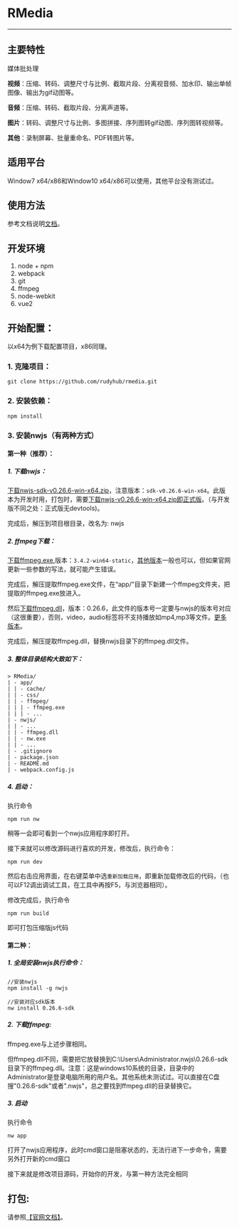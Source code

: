 # RMedia
***
## 主要特性

媒体批处理

**视频**：压缩、转码、调整尺寸与比例、截取片段、分离视音频、加水印、输出单帧图像、输出为gif动图等。

**音频**：压缩、转码、截取片段、分离声道等。

**图片**：转码、调整尺寸与比例、多图拼接、序列图转gif动图、序列图转视频等。

**其他**：录制屏幕、批量重命名、PDF转图片等。

## 适用平台
Window7 x64/x86和Window10 x64/x86可以使用，其他平台没有测试过。

## 使用方法
参考文档说明[文档](https://rudyhub.github.io/rmedia.html)。

## 开发环境
1. node + npm
2. webpack
3. git
4. ffmpeg
5. node-webkit
6. vue2

## 开始配置：
以x64为例下载配置项目，x86同理。

### 1. 克隆项目：
```
git clone https://github.com/rudyhub/rmedia.git
```
### 2. 安装依赖：
```
npm install
```

### 3. 安装nwjs（有两种方式）

#### 第一种（推荐）：

##### 1. 下载nwjs：

[下载nwjs-sdk-v0.26.6-win-x64.zip](https://dl.nwjs.io/v0.26.6/nwjs-sdk-v0.26.6-win-x64.zip)，注意版本：`sdk-v0.26.6-win-x64`。此版本为开发时用，打包时，需要[下载nwjs-v0.26.6-win-x64.zip即正式版](https://dl.nwjs.io/v0.26.6/nwjs-v0.26.6-win-x64.zip)。（与开发版不同之处：正式版无devtools)。

完成后，解压到项目根目录，改名为: nwjs

##### 2. ffmpeg下载：

[下载ffmpeg.exe](https://ffmpeg.zeranoe.com/builds/win64/static/ffmpeg-3.4.2-win64-static.zip),版本：`3.4.2-win64-static`，[其他版本](https://ffmpeg.zeranoe.com/builds/win64/static)一般也可以，但如果官网更新一些参数的写法，就可能产生错误。

完成后，解压提取ffmpeg.exe文件，在“app/”目录下新建一个ffmpeg文件夹，把提取的ffmpeg.exe放进入。

然后[下载ffmpeg.dll](https://github.com/iteufel/nwjs-ffmpeg-prebuilt/releases/download/0.26.6/0.26.6-win-x64.zip)，版本：0.26.6，此文件的版本号一定要与nwjs的版本号对应（这很重要），否则，video，audio标签将不支持播放如mp4,mp3等文件。[更多版本](https://github.com/iteufel/nwjs-ffmpeg-prebuilt/releases)。

完成后，解压提取ffmpeg.dll，替换nwjs目录下的ffmpeg.dll文件。

##### 3. 整体目录结构大致如下：
```
> RMedia/
| - app/
| | - cache/
| | - css/
| | - ffmpeg/
| | | - ffmpeg.exe
| | | - ...
| - nwjs/
| | - ...
| | - ffmpeg.dll
| | - nw.exe
| | - ...
| - .gitignore
| - package.json
| - README.md
| - webpack.config.js
 ```
##### 4. 启动：
执行命令
```
npm run nw
```
稍等一会即可看到一个nwjs应用程序即打开。

接下来就可以修改源码进行喜欢的开发，修改后，执行命令：
```
npm run dev
```
然后右击应用界面，在右键菜单中选`重新加载应用`，即重新加载修改后的代码，（也可以F12调出调试工具，在工具中再按F5，与浏览器相同）。

修改完成后，执行命令
```
npm run build
```
即可打包压缩版js代码

#### 第二种：
##### 1. 全局安装nwjs执行命令：
```
//安装nwjs
npm install -g nwjs
    
//安装对应sdk版本
nw install 0.26.6-sdk
```
##### 2. 下载ffmpeg:
ffmpeg.exe与上述步骤相同。

但ffmpeg.dll不同，需要把它放替换到C:\Users\Administrator\.nwjs\0.26.6-sdk目录下的ffmpeg.dll。注意：这是windows10系统的目录，目录中的Administrator是登录电脑所用的用户名。其他系统未测试过。可以直接在C盘搜"0.26.6-sdk"或者".nwjs"，总之要找到ffmpeg.dll的目录替换它。

##### 3. 启动
执行命令
```
nw app
```
打开了nwjs应用程序，此时cmd窗口是阻塞状态的，无法行进下一步命令，需要另外打开新的cmd窗口

接下来就是修改项目源码，开始你的开发，与第一种方法完全相同

## 打包:
请参照[【官网文档】](http://docs.nwjs.io/en/latest/For%20Users/Package%20and%20Distribute/#package-and-distribute)。

